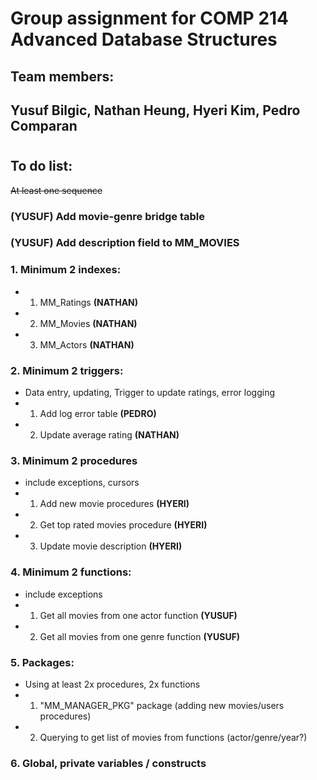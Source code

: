 # Group assignment for COMP 214 Advanced Database Structures
## Team members:
## Yusuf Bilgic, Nathan Heung, Hyeri Kim, Pedro Comparan

#

## To do list:
~~At least one sequence~~
### (YUSUF) Add movie-genre bridge table
### (YUSUF) Add description field to MM_MOVIES
### 1. Minimum 2 indexes:
- 1. MM_Ratings **(NATHAN)**
- 2. MM_Movies **(NATHAN)**
- 3. MM_Actors **(NATHAN)**
### 2. Minimum 2 triggers:
- Data entry, updating, Trigger to update ratings, error logging
- 1. Add log error table **(PEDRO)** 
- 2. Update average rating **(NATHAN)**
### 3. Minimum 2 procedures
- include exceptions, cursors
- 1. Add new movie procedures **(HYERI)**
- 2. Get top rated movies procedure **(HYERI)**
- 3. Update movie description **(HYERI)**
### 4. Minimum 2 functions:
- include exceptions
- 1. Get all movies from one actor function **(YUSUF)**
- 2. Get all movies from one genre function **(YUSUF)**
### 5. Packages:
- Using at least 2x procedures, 2x functions
- 1. "MM_MANAGER_PKG" package (adding new movies/users procedures)
- 2. Querying to get list of movies from functions (actor/genre/year?)
### 6. Global, private variables / constructs
